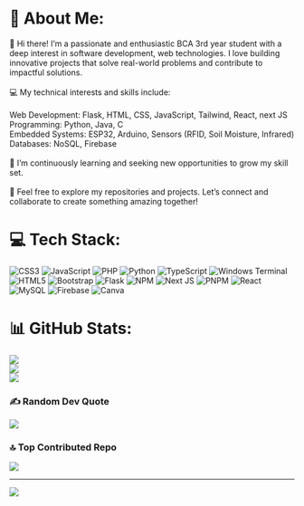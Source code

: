 # 💫 About Me:
👋 Hi there! I’m a passionate and enthusiastic BCA 3rd year student with a deep interest in software development, web technologies. I love building innovative projects that solve real-world problems and contribute to impactful solutions.<br><br>💻 My technical interests and skills include:<br><br>    Web Development: Flask, HTML, CSS, JavaScript, Tailwind, React, next JS<br>    Programming: Python, Java, C<br>    Embedded Systems: ESP32, Arduino, Sensors (RFID, Soil Moisture, Infrared)<br>    Databases: NoSQL, Firebase<br><br>🌱 I’m continuously learning and seeking new opportunities to grow my skill set.<br><br>💼 Feel free to explore my repositories and projects. Let’s connect and collaborate to create something amazing together!


# 💻 Tech Stack:
![CSS3](https://img.shields.io/badge/css3-%231572B6.svg?style=for-the-badge&logo=css3&logoColor=white) ![JavaScript](https://img.shields.io/badge/javascript-%23323330.svg?style=for-the-badge&logo=javascript&logoColor=%23F7DF1E) ![PHP](https://img.shields.io/badge/php-%23777BB4.svg?style=for-the-badge&logo=php&logoColor=white) ![Python](https://img.shields.io/badge/python-3670A0?style=for-the-badge&logo=python&logoColor=ffdd54) ![TypeScript](https://img.shields.io/badge/typescript-%23007ACC.svg?style=for-the-badge&logo=typescript&logoColor=white) ![Windows Terminal](https://img.shields.io/badge/Windows%20Terminal-%234D4D4D.svg?style=for-the-badge&logo=windows-terminal&logoColor=white) ![HTML5](https://img.shields.io/badge/html5-%23E34F26.svg?style=for-the-badge&logo=html5&logoColor=white) ![Bootstrap](https://img.shields.io/badge/bootstrap-%238511FA.svg?style=for-the-badge&logo=bootstrap&logoColor=white) ![Flask](https://img.shields.io/badge/flask-%23000.svg?style=for-the-badge&logo=flask&logoColor=white) ![NPM](https://img.shields.io/badge/NPM-%23CB3837.svg?style=for-the-badge&logo=npm&logoColor=white) ![Next JS](https://img.shields.io/badge/Next-black?style=for-the-badge&logo=next.js&logoColor=white) ![PNPM](https://img.shields.io/badge/pnpm-%234a4a4a.svg?style=for-the-badge&logo=pnpm&logoColor=f69220) ![React](https://img.shields.io/badge/react-%2320232a.svg?style=for-the-badge&logo=react&logoColor=%2361DAFB) ![MySQL](https://img.shields.io/badge/mysql-4479A1.svg?style=for-the-badge&logo=mysql&logoColor=white) ![Firebase](https://img.shields.io/badge/firebase-a08021?style=for-the-badge&logo=firebase&logoColor=ffcd34) ![Canva](https://img.shields.io/badge/Canva-%2300C4CC.svg?style=for-the-badge&logo=Canva&logoColor=white)
# 📊 GitHub Stats:
![](https://github-readme-stats.vercel.app/api?username=4all3n&theme=gruvbox&hide_border=false&include_all_commits=true&count_private=true)<br/>
![](https://github-readme-streak-stats.herokuapp.com/?user=4all3n&theme=gruvbox&hide_border=false)<br/>
![](https://github-readme-stats.vercel.app/api/top-langs/?username=4all3n&theme=gruvbox&hide_border=false&include_all_commits=true&count_private=true&layout=compact)

### ✍️ Random Dev Quote
![](https://quotes-github-readme.vercel.app/api?type=horizontal&theme=gruvbox)

### 🔝 Top Contributed Repo
![](https://github-contributor-stats.vercel.app/api?username=4all3n&limit=5&theme=gruvbox&combine_all_yearly_contributions=true)

---
[![](https://visitcount.itsvg.in/api?id=4all3n&icon=8&color=13)](https://visitcount.itsvg.in)

<!-- Proudly created with GPRM ( https://gprm.itsvg.in ) -->
